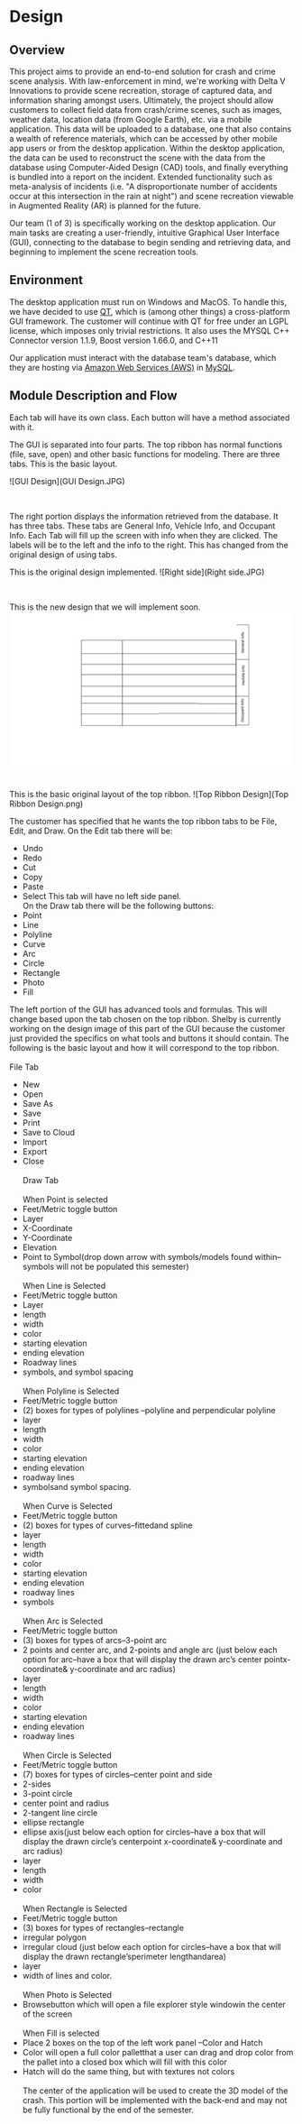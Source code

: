 # Design

## Overview
This project aims to provide an end-to-end solution for crash and crime scene analysis. With 
law-enforcement in mind, we're working with Delta V Innovations to provide scene recreation, storage of 
captured data, and information sharing amongst users. Ultimately, the project should allow customers to 
collect field data from crash/crime scenes, such as images, weather data, location data (from Google 
Earth), etc. via a mobile application. This data will be uploaded to a database, one that also contains a 
wealth of reference materials, which can be accessed by other mobile app users or from the desktop 
application. Within the desktop application, the data can be used to reconstruct the scene with the data 
from the database using Computer-Aided Design (CAD) tools, and finally everything is bundled into a report 
on the incident. Extended functionality such as meta-analysis of incidents (i.e. "A disproportionate 
number of accidents occur at this intersection in the rain at night") and scene recreation viewable in 
Augmented Reality (AR) is planned for the future.

Our team (1 of 3) is specifically working on the desktop application. Our main tasks are creating a 
user-friendly, intuitive Graphical User Interface (GUI), connecting to the database to begin sending and 
retrieving data, and beginning to implement the scene recreation tools.


## Environment
The desktop application must run on Windows and MacOS. To handle this, we have decided to use 
[QT](https://www.qt.io "QT site homepage"), which is (among other things) a cross-platform GUI framework. 
The customer will continue with QT for free under an LGPL license, which imposes only trivial 
restrictions. It also uses the MYSQL C++ Connector version 1.1.9, Boost version 1.66.0, and C++11

Our application must interact with the database team's database, which they are hosting via [Amazon Web Services (AWS)](https://aws.amazon.com "AWS site homepage") in [MySQL](https://www.mysql.com "MySQL site homepage").


## Module Description and Flow
Each tab will have its own class. Each button will have a method associated with it. 

The GUI is separated into four parts. The top ribbon has normal functions (file, save, open) and other basic functions for modeling. There are three tabs. This is the basic layout.

![GUI Design](GUI Design.JPG)

<br>

The right portion displays the information retrieved from the database. It has three tabs. These tabs are General Info, Vehicle Info, and Occupant Info. Each Tab will fill up the screen with info when they are clicked. The labels will be to the left and the info to the right.
This has changed from the original design of using tabs.

This is the original design implemented.
![Right side](Right side.JPG)

<br>

This is the new design that we will implement soon.
![RightsideDesign](RightsideDesign.png)

<br>
This is the basic original layout of the top ribbon.
![Top Ribbon Design](Top Ribbon Design.png)

The customer has specified that he wants the top ribbon tabs to be File, Edit, and Draw. On the Edit tab there will be:
  - Undo
  - Redo
  - Cut
  - Copy
  - Paste
  - Select
This tab will have no left side panel.
<br>On the Draw tab there will be the following buttons:
  - Point
  - Line
  - Polyline
  - Curve
  - Arc
  - Circle
  - Rectangle
  - Photo
  - Fill

The left portion of the GUI has advanced tools and formulas. This will change based upon the tab chosen on the top ribbon.
Shelby is currently working on the design image of this part of the GUI because the customer just provided the specifics on what tools and buttons it should contain. The following is the basic layout and how it will correspond to the top ribbon.
<br><br>
File Tab
  - New
  - Open
  - Save As
  - Save
  - Print
  - Save to Cloud
  - Import
  - Export
  - Close
<br><br>
Draw Tab
<br><br>
When Point is selected
  - Feet/Metric toggle button
  - Layer
  - X-Coordinate
  - Y-Coordinate
  - Elevation
  - Point to Symbol(drop down arrow with symbols/models found within–symbols will not be populated this semester)
  <br><br>
When Line is Selected
  - Feet/Metric toggle button
  - Layer
  - length
  - width
  - color
  - starting elevation
  - ending elevation
  - Roadway lines
  - symbols, and symbol spacing
  <br><br>
When Polyline is Selected
  - Feet/Metric toggle button
  - (2) boxes for types of polylines –polyline and perpendicular polyline
  - layer
  - length
  - width
  - color
  - starting elevation
  - ending elevation
  - roadway lines
  - symbolsand symbol spacing.
  <br><br>
When Curve is Selected
  - Feet/Metric toggle button
  - (2) boxes for types of curves–fittedand spline
  - layer
  - length
  - width
  - color
  - starting elevation
  - ending elevation
  - roadway lines
  - symbols
  <br><br>
When Arc is Selected
  - Feet/Metric toggle button
  - (3) boxes for types of arcs–3-point arc
  - 2 points and center arc, and 2-points and angle arc (just below each option for arc–have a box that will display the drawn arc’s center pointx-coordinate& y-coordinate and arc radius)
  - layer
  - length
  - width
  - color
  - starting elevation
  - ending elevation
  - roadway lines
  <br><br>
When Circle is Selected
  - Feet/Metric toggle button
  - (7) boxes for types of circles–center point and side
  - 2-sides
  - 3-point circle
  - center point and radius
  - 2-tangent line circle
  - ellipse rectangle
  - ellipse axis(just below each option for circles–have a box that will display the drawn circle’s centerpoint x-coordinate& y-coordinate and arc radius)
  - layer
  - length
  - width
  - color
 <br><br>
When Rectangle is Selected
  - Feet/Metric toggle button
  - (3) boxes for types of rectangles–rectangle
  - irregular polygon
  - irregular cloud (just below each option for circles–have a box that will display the drawn rectangle’sperimeter lengthandarea)
  - layer
  - width of lines and color.
  <br><br>
When Photo is Selected
  - Browsebutton which will open a file explorer style windowin the center of the screen
  <br><br>
When Fill is selected
  - Place 2 boxes on the top of the left work panel –Color and Hatch
  - Color will open a full color palletthat a user can drag and drop color from the pallet into a closed box which will fill with this color
  - Hatch will do the same thing, but with textures not colors
<br><br>
The center of the application will be used to create the 3D model of the crash.
This portion will be implemented with the back-end and may not be fully functional by the end of the semester.




